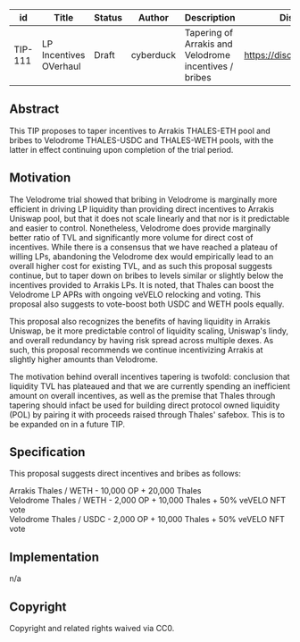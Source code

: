 | id | Title | Status | Author | Description | Discussions to | Created |
| ----------- | ----------- | ----------- | ----------- | ----------- | ----------- | ----------- |
| TIP-111 | LP Incentives OVerhaul| Draft | cyberduck | Tapering of Arrakis and Velodrome incentives / bribes | https://discord.gg/rPpPcMXSeU | 2022-12-14


## Abstract

This TIP proposes to taper incentives to Arrakis THALES-ETH pool and bribes to Velodrome THALES-USDC and THALES-WETH pools, with the latter in effect continuing upon completion of the trial period.
 
## Motivation
 
The Velodrome trial showed that bribing in Velodrome is marginally more efficient in driving LP liquidity than providing direct incentives to Arrakis Uniswap pool,  but that it does not scale linearly and that nor is it predictable and easier to control. Nonetheless, Velodrome does provide marginally better ratio of TVL and significantly more volume for direct cost of incentives. While there is a consensus that we have reached a plateau of willing LPs, abandoning the Velodrome dex would empirically lead to an overall higher cost for existing TVL, and as such this proposal suggests continue, but to taper down on bribes to levels similar or slightly below the incentives provided to Arrakis LPs. It is noted, that Thales can boost the Velodrome LP APRs with ongoing veVELO relocking and voting. This proposal also suggests to vote-boost both USDC and WETH pools equally. 

This proposal also recognizes the benefits of having liquidity in Arrakis Uniswap, be it more predictable control of liquidity scaling, Uniswap's lindy, and overall redundancy by having risk spread across multiple dexes. As such, this proposal recommends we continue incentivizing Arrakis at slightly higher amounts than Velodrome. 

The motivation behind overall incentives tapering is twofold: conclusion that liquidity TVL has plateaued and that we are currently spending an inefficient amount on overall incentives, as well as the premise that Thales through tapering should infact be used for building direct protocol owned liquidity (POL) by pairing it with proceeds raised through Thales' safebox. This is to be expanded on in a future TIP. 

## Specification 

This proposal suggests direct incentives and bribes as follows:

Arrakis   Thales / WETH -  10,000 OP + 20,000 Thales <br/>
Velodrome Thales / WETH -   2,000 OP + 10,000 Thales + 50% veVELO NFT vote <br/>
Velodrome Thales / USDC -   2,000 OP + 10,000 Thales + 50% veVELO NFT vote

## Implementation

n/a

## Copyright
 
Copyright and related rights waived via CC0.
